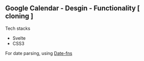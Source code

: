 ## Google Calendar - Desgin - Functionality [ cloning ]

Tech stacks
- Svelte
- CSS3

For date parsing, using [Date-fns](https://date-fns.org/)